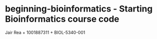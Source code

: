 # beginning-bioinformatics - Starting Bioinformatics course code
Jair Rea + 1001887311 + BIOL-5340-001
